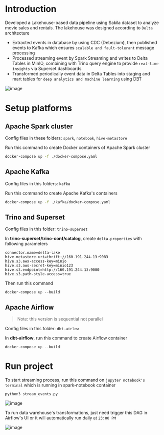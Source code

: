 # Introduction

Developed a Lakehouse-based data pipeline using Sakila dataset to analyze movie sales and rentals. The lakehouse was designed according to `Delta` architecture

- Extracted events in database by using CDC (Debezium), then published events to Kafka which ensures `scalable and fault-tolerant` message processing
- Processed streaming event by Spark Streaming and writes to Delta Tables in MinIO, combining with Trino query engine to provide `real-time insights` via Superset dashboards
- Transformed periodically event data in Delta Tables into staging and mart tables for `deep analytics and machine learning` using DBT

![image](https://github.com/user-attachments/assets/cc379c24-93b1-4a58-b719-d70221026769)

# Setup platforms
## Apache Spark cluster
Config files in these folders: `spark`, `notebook`, `hive-metastore`

Run this command to create Docker containers of Apache Spark cluster
```bash
docker-compose up -f ./docker-compose.yaml
```

## Apache Kafka
Config files in this folders: `kafka`

Run this command to create Apache Kafka's containers
```bash
docker-compose up -f ./kafka/docker-compose.yaml
```

## Trino and Superset
Config files in this folder: `trino-superset`

In **trino-superset/trino-conf/catalog**, create `delta.properties` with following parameters
```properties
connector.name=delta-lake
hive.metastore.uri=thrift://160.191.244.13:9083
hive.s3.aws-access-key=minio
hive.s3.aws-secret-key=minio123
hive.s3.endpoint=http://160.191.244.13:9000
hive.s3.path-style-access=true
```

Then run this command
```
docker-compose up --build
```

## Apache Airflow
> Note: this version is sequential not parallel

Config files in this folder: `dbt-airlow`

In **dbt-airflow**, run this command to create Airflow container

```
docker-compose up --build
```

# Run project

To start streaming process, run this command on `jupyter notebook's terminal` which is running in spark-notebook container
```
python3 stream_events.py
```

![image](https://github.com/user-attachments/assets/52fa73fa-1906-42c1-8d77-2d3cff33d216)


To run data warehouse's transformations, just need trigger this DAG in Airflow's UI or it will automatically run daily at `23:00 PM`

![image](https://github.com/user-attachments/assets/5e1957fe-4e6b-46d2-a148-885f66a6d883)



